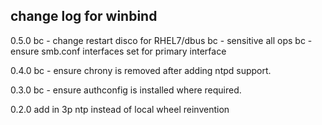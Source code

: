 ## change log for winbind

0.5.0
	bc - change restart disco for RHEL7/dbus
	bc - sensitive all ops
	bc - ensure smb.conf interfaces set for primary interface

0.4.0
	bc - ensure chrony is removed after adding ntpd support.

0.3.0
	bc - ensure authconfig is installed where required.

0.2.0
	add in 3p ntp instead of local wheel reinvention
